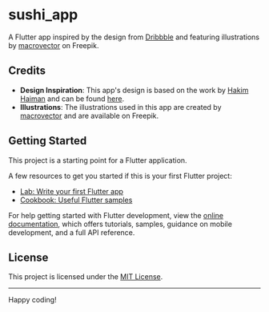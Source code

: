 # sushi_app

A Flutter app inspired by the design from [Dribbble](https://dribbble.com/shots/18548602-Sushiman-Food-App) and featuring illustrations by [macrovector](https://www.freepik.com/free-vector/asia-food-icon-set_1531439.htm#query=japanese%20food&position=5&from_view=search) on Freepik.

## Credits

- **Design Inspiration**: This app's design is based on the work by [Hakim Haiman](https://dribbble.com/) and can be found [here](https://dribbble.com/shots/18548602-Sushiman-Food-App).
- **Illustrations**: The illustrations used in this app are created by [macrovector](https://www.freepik.com/free-vector/asia-food-icon-set_1531439.htm#query=japanese%20food&position=5&from_view=search) and are available on Freepik.

## Getting Started

This project is a starting point for a Flutter application.

A few resources to get you started if this is your first Flutter project:

- [Lab: Write your first Flutter app](https://docs.flutter.dev/get-started/codelab)
- [Cookbook: Useful Flutter samples](https://docs.flutter.dev/cookbook)

For help getting started with Flutter development, view the
[online documentation](https://docs.flutter.dev/), which offers tutorials,
samples, guidance on mobile development, and a full API reference.

## License

This project is licensed under the [MIT License](LICENSE).

---

Happy coding!
